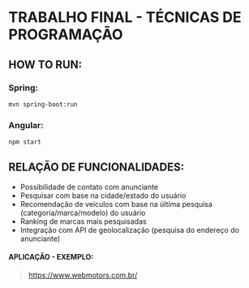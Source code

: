 # TRABALHO FINAL - TÉCNICAS DE PROGRAMAÇÃO


## HOW TO RUN:

### Spring:
```bash
mvn spring-boot:run
```

### Angular:
```bash
npm start
```



## RELAÇÃO DE FUNCIONALIDADES:

- Possibilidade de contato com anunciante
- Pesquisar com base na cidade/estado do usuário
- Recomendação de veículos com base na última pesquisa (categoria/marca/modelo) do usuário
- Ranking de marcas mais pesquisadas
- Integração com API de geolocalização (pesquisa do endereço do anunciante)

#### APLICAÇÃO - EXEMPLO:
> https://www.webmotors.com.br/
